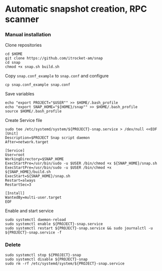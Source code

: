 # Automatic snapshot creation, RPC scanner
### Manual installation

Clone repositories
```
cd $HOME
git clone https://github.com/itrocket-am/snap
cd snap
chmod +x snap.sh build.sh
```

Copy `snap.conf_example` to `snap.conf` and configure
```
cp snap.conf_example snap.conf
```
Save variables
```
echo "export PROJECT="$USER"" >> $HOME/.bash_profile
echo "export SNAP_HOME="${HOME}/snap"" >> $HOME/.bash_profile
source $HOME/.bash_profile
```

Create Service file
```
sudo tee /etc/systemd/system/${PROJECT}-snap.service > /dev/null <<EOF
[Unit]
Description=$PROJECT Snap script daemon
After=network.target

[Service]
User=root
WorkingDirectory=$SNAP_HOME
ExecStartPre=/usr/bin/sudo -u $USER /bin/chmod +x ${SNAP_HOME}/snap.sh
ExecStartPre=/usr/bin/sudo -u $USER /bin/chmod +x ${SNAP_HOME}/build.sh
ExecStart=${SNAP_HOME}/snap.sh
Restart=always
RestartSec=3

[Install]
WantedBy=multi-user.target
EOF
```

Enable and start service
```
sudo systemctl daemon-reload
sudo systemctl enable ${PROJECT}-snap.service
sudo systemctl restart ${PROJECT}-snap.service && sudo journalctl -u ${PROJECT}-snap.service -f
```

### Delete 
```
sudo systemctl stop ${PROJECT}-snap
sudo systemctl disable ${PROJECT}-snap
sudo rm -rf /etc/systemd/system/${PROJECT}-snap.service
```
